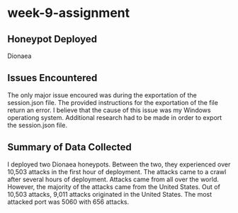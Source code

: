 # week-9-assignment

## Honeypot Deployed

Dionaea
  
## Issues Encountered

The only major issue encoured was during the exportation of the session.json file. The provided instructions for the exportation of the   file return an error. I believe that the cause of this issue was my Windows operationg system. Additional research had to be made in order to export the session.json file. 
  
## Summary of Data Collected

I deployed two Dionaea honeypots. Between the two, they experienced over 10,503 attacks in the first hour of deployment. The attacks came to a crawl after several hours of deployment. Attacks came from all over the world. However, the majority of the attacks came from the United States. Out of 10,503 attacks, 9,011 attacks originated in the United States. The most attacked port was 5060 with 656 attacks. 
